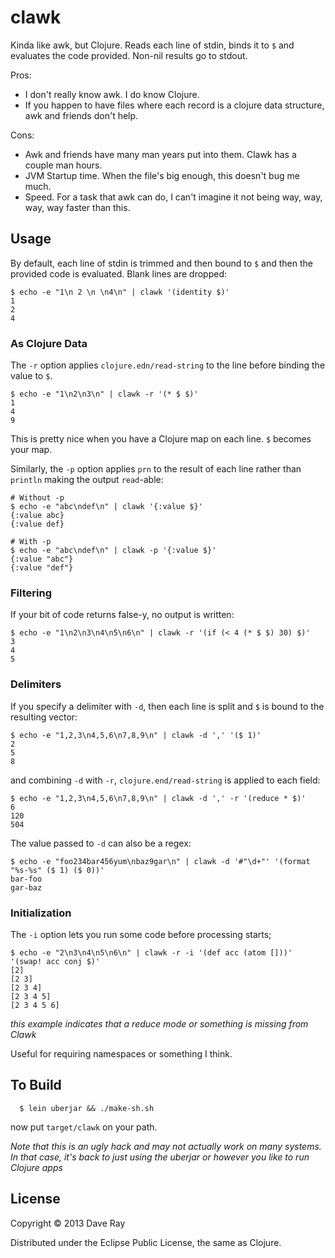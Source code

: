 # clawk

Kinda like awk, but Clojure. Reads each line of stdin, binds it to `$` and evaluates the code provided. Non-nil results go to stdout.

Pros:

* I don't really know awk. I do know Clojure.
* If you happen to have files where each record is a clojure data structure, awk and friends don't help.

Cons:

* Awk and friends have many man years put into them. Clawk has a couple man hours.
* JVM Startup time. When the file's big enough, this doesn't bug me much.
* Speed. For a task that awk can do, I can't imagine it not being way, way, way, way faster than this.

## Usage

By default, each line of stdin is trimmed and then bound to `$` and then the provided code is evaluated. Blank lines are dropped:

```
$ echo -e "1\n 2 \n \n4\n" | clawk '(identity $)'
1
2
4
```

### As Clojure Data

The `-r` option applies `clojure.edn/read-string` to the line before binding the value to `$`.

```
$ echo -e "1\n2\n3\n" | clawk -r '(* $ $)'
1
4
9
```

This is pretty nice when you have a Clojure map on each line. `$` becomes your map.

Similarly, the `-p` option applies `prn` to the result of each line rather than `println` making the output `read`-able:

```
# Without -p
$ echo -e "abc\ndef\n" | clawk '{:value $}'
{:value abc}
{:value def}

# With -p
$ echo -e "abc\ndef\n" | clawk -p '{:value $}'
{:value "abc"}
{:value "def"}
```

### Filtering
If your bit of code returns false-y, no output is written:

```
$ echo -e "1\n2\n3\n4\n5\n6\n" | clawk -r '(if (< 4 (* $ $) 30) $)'
3
4
5
```

### Delimiters

If you specify a delimiter with `-d`, then each line is split and `$` is bound to the resulting vector:

```
$ echo -e "1,2,3\n4,5,6\n7,8,9\n" | clawk -d ',' '($ 1)'
2
5
8
```

and combining `-d` with `-r`, `clojure.end/read-string` is applied to each field:

```
$ echo -e "1,2,3\n4,5,6\n7,8,9\n" | clawk -d ',' -r '(reduce * $)'
6
120
504
```

The value passed to `-d` can also be a regex:

```
$ echo -e "foo234bar456yum\nbaz9gar\n" | clawk -d '#"\d+"' '(format "%s-%s" ($ 1) ($ 0))'
bar-foo
gar-baz
```

### Initialization

The `-i` option lets you run some code before processing starts;

```
$ echo -e "2\n3\n4\n5\n6\n" | clawk -r -i '(def acc (atom []))' '(swap! acc conj $)'
[2]
[2 3]
[2 3 4]
[2 3 4 5]
[2 3 4 5 6]
```

*this example indicates that a reduce mode or something is missing from Clawk*

Useful for requiring namespaces or something I think.

## To Build

```
  $ lein uberjar && ./make-sh.sh
```

now put `target/clawk` on your path.

*Note that this is an ugly hack and may not actually work on many systems. In that case, it's back to just using the uberjar or however you like to run Clojure apps*

## License

Copyright © 2013 Dave Ray

Distributed under the Eclipse Public License, the same as Clojure.
